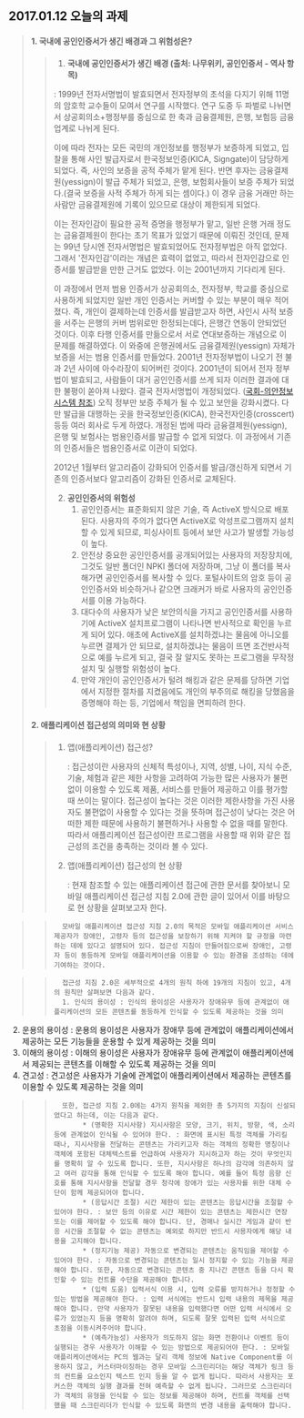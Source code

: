 ﻿## 2017.01.12 오늘의 과제

> #### 1. 국내에 공인인증서가 생긴 배경과 그 위험성은?
>> 1. **국내에 공인인증서가 생긴 배경 (출처: 나무위키, 공인인증서 - 역사 항목)**
>> 
>> : 1999년 전자서명법이 발효되면서 전자정부의 초석을 다지기 위해 11명의 암호학 교수들이 모여서 연구를 시작했다. 연구 도중 두 파벌로 나뉘면서 상공회의소+행정부를 중심으로 한 축과 금융결제원, 은행, 보험등 금융업계로 나뉘게 된다.
>>
>> 이에 따라 전자는 모든 국민의 개인정보를 행정부가 보증하게 되었고, 입찰을 통해 사인 발급자로서 한국정보인증(KICA, Signgate)이 담당하게 되었다. 즉, 사인의 보증을 공적 주체가 맡게 된다. 반면 후자는 금융결제원(yessign)이 발급 주체가 되었고, 은행, 보험회사들이 보증 주체가 되었다.(결국 보증을 사적 주체가 하게 되는 셈이다.) 이 경우 금융 거래만 하는 사람만 금융결제원에 기록이 있으므로 대상이 제한되게 되었다.
>>
>> 이는 전자인감이 필요한 공적 증명을 행정부가 맡고, 일반 은행 거래 정도는 금융결제원이 한다는 초기 목표가 있었기 때문에 이뤄진 것인데, 문제는 99년 당시엔 전자서명법은 발효되었어도 전자정부법은 아직 없었다. 그래서 '전자인감'이라는 개념은 효력이 없었고, 따라서 전자인감으로 인증서를 발급받을 만한 근거도 없었다. 이는 2001년까지 기다리게 된다.
>>
>> 이 과정에서 먼저 범용 인증서가 상공회의소, 전자정부, 학교를 중심으로 사용하게 되었지만 일반 개인 인증서는 커버할 수 있는 부분이 매우 적어졌다. 즉, 개인이 결제하는데 인증서를 발급받고자 하면, 사인시 사적 보증을 서주는 은행의 커버 범위로만 한정되는데다, 은행간 연동이 안되었던 것이다. 이후 타행 인증서를 만듦으로서 서로 연대보증하는 개념으로 이 문제를 해결하였다. 이 와중에 은행권에서도 금융결제원(yessign) 자체가 보증을 서는 범용 인증서를 만들었다. 2001년 전자정부법이 나오기 전 불과 2년 사이에 아수라장이 되어버린 것이다.
2001년이 되어서 전자 정부법이 발효되고, 사람들이 대거 공인인증서를 쓰게 되자 이러한 결과에 대한 불평이 쏟아져 나왔다. 결국 전자서명법이 개정되었다. ([국회-의안정보시스템 참조](http://likms.assembly.go.kr/bill/jsp/BillDetail.jsp?bill_id=PRC_D1A3N0P5U2L8K1H3C4E1H2C4B0Z3U2)) 오직 정부만 보증 주체가 될 수 있고 보안을 강화시켰다. 다만 발급을 대행하는 곳을 한국정보인증(KICA), 한국전자인증(crosscert) 등등 여러 회사로 두게 하였다. 개정된 법에 따라 금융결제원(yessign), 은행 및 보험사는 범용인증서를 발급할 수 없게 되었다. 이 과정에서 기존의 인증서들은 범용인증서로 이관이 되었다.
>>
>>2012년 1월부터 알고리즘이 강화되어 인증서를 발급/갱신하게 되면서 기존의 인증서보다 알고리즘이 강화된 인증서로 교체된다.
>>
>> 2. **공인인증서의 위험성**
>>     1. 공인인증서는 표준화되지 않은 기술, 즉 ActiveX 방식으로 배포된다. 사용자의 주의가 없다면 ActiveX로 악성프로그램까지 설치할 수 있게 되므로, 피싱사이트 등에서 보안 사고가 발생할 가능성이 높다.
>>     2. 안전상 중요한 공인인증서를 공개되어있는 사용자의 저장장치에, 그것도 일반 폴더인 NPKI 폴더에 저장하며, 그냥 이 폴더를 복사해가면 공인인증서를 복사할 수 있다. 포털사이트의 암호 등이 공인인증서와 비슷하거나 같으면 크래커가 바로 사용자의 공인인증서를 이용 가능하다.
>>     3. 대다수의 사용자가 낮은 보안의식을 가지고 공인인증서를 사용하기에 ActiveX 설치프로그램이 나타나면 반사적으로 확인을 누르게 되어 있다. 애초에 ActiveX를 설치하겠냐는 물음에 아니오를 누르면 결제가 안 되므로, 설치하겠냐는 물음이 뜨면 조건반사적으로 예를 누르게 되고, 결국 잘 알지도 못하는 프로그램을 무작정 설치 및 실행할 위험성이 높다.
>>     4. 만약 개인이 공인인증서가 털려 해킹과 같은 문제를 당하면 기업에서 지정한 절차를 지켰음에도 개인의 부주의로 해킹을 당했음을 증명해야 하는 등, 기업에서 책임을 면피하려 한다.
>
>#### 2. 애플리케이션 접근성의 의미와 현 상황
>>  1. 앱(애플리케이션) 접근성?
>>
>>     : 접근성이란 사용자의 신체적 특성이나, 지역, 성별, 나이, 지식 수준, 기술, 체험과 같은 제한 사항을 고려하여 가능한 많은 사용자가 불편 없이 이용할 수 있도록 제품, 서비스를 만들어 제공하고 이를 평가할 때 쓰이는 말이다. 접근성이 높다는 것은 이러한 제한사항을 가진 사용자도 불편없이 사용할 수 있다는 것을 뜻하며 접근성이 낮다는 것은 어떠한 제한 때문에 사용하기 불편하거나 사용할 수 없을 때를 말한다. 따라서 애플리케이션 접근성이란 프로그램을 사용할 때 위와 같은 접근성의 조건을 충족하는 것이라 볼 수 있다.
>>  2. 앱(애플리케이션) 접근성의 현 상황
>> 
>>     : 현재 참조할 수 있는 애플리케이션 접근에 관한 문서를 찾아보니 모바일 애플리케이션 접근성 지침 2.0에 관한 글이 있어서 이를 바탕으로 현 상황을 살펴보고자 한다.

>>       모바일 애플리케이션 접근성 지침 2.0의 목적은 모바일 애플리케이션 서비스 제공자가 장애인, 고령자 등의 접근성을 보장하기 위해 지켜야 할 규정을 마련하는 데에 있다고 설명되어 있다. 접근성 지침이 만들어짐으로써 장애인, 고령자 등이 동등하게 모바일 애플리케이션을 이용할 수 있는 환경을 조성하는 데에 기여하는 것이다.

>>       접근성 지침 2.0은 세부적으로 4개의 원칙 하에 19개의 지침이 있고, 4개의 원칙만 살펴보면 다음과 같다.
>>       1. 인식의 용이성 : 인식의 용이성은 사용자가 장애유무 등에 관계없이 애플리케이션의 모든 콘텐츠를 동등하게 인식할 수 있도록 제공하는 것을 의미
2. 운용의 용이성 : 운용의 용이성은 사용자가 장애무 등에 관계없이 애플리케이션에서 제공하는 모든 기능들을 운용할 수 있게 제공하는 것을 의미
3. 이해의 용이성 : 이해의 용이성은 사용자가 장애유무 등에 관계없이 애플리케이션에서 제공되는 콘텐츠를 이해할 수 있도록 제공하는 것을 의미
4. 견고성 : 견고성은 사용자가 기술에 관계없이 애플리케이션에서 제공하는 콘텐츠를 이용할 수 있도록 제공하는 것을 의미
>>
>>       또한, 접근성 지침 2.0에는 4가지 원칙을 제외한 총 5가지의 지침이 신설되었다고 하는데, 이는 다음과 같다.
>>            * (명확한 지시사항) 지시사항은 모양, 크기, 위치, 방향, 색, 소리 등에 관계없이 인식될 수 있어야 한다. : 화면에 표시된 특정 객체를 가리킬 때나, 지시사항을 전달하는 콘텐츠는 가리키고자 하는 객체의 정확한 명칭이나 객체에 포함된 대체텍스트를 언급하여 사용자가 지시하고자 하는 것이 무엇인지를 명확히 알 수 있도록 합니다. 또한, 지시사항은 하나의 감각에 의존하지 않고 여러 감각을 통해 인식할 수 있도록 해야 합니다. 예를 들어 특정 음향 신호를 통해 지시사항을 전달할 경우 청각에 장애가 있는 사용자를 위한 대체 수단이 함께 제공되어야 합니다.
>>            * (응답시간 조절) 시간 제한이 있는 콘텐츠는 응답시간을 조절할 수 있어야 한다. : 보안 등의 이유로 시간 제한이 있는 콘텐츠는 제한시간 연장 또는 이를 제어할 수 있도록 해야 합니다. 단, 경매나 실시간 게임과 같이 반응 시간을 조절할 수 없는 콘텐츠는 예외로 하지만 반드시 사용자에게 해당 내용을 고지해야 합니다.
>>            * (정지기능 제공) 자동으로 변경되는 콘텐츠는 움직임을 제어할 수 있어야 한다. : 자동으로 변경되는 콘텐츠는 일시 정지할 수 있는 기능을 제공해야 합니다. 또한, 자동으로 변경되는 콘텐츠 중 지나간 콘텐츠 등을 다시 확인할 수 있는 컨트롤 수단을 제공해야 합니다.
>>            * (입력 도움) 입력서식 이용 시, 입력 오류를 방지하거나 정정할 수 있는 방법을 제공해야 한다. : 입력 서식에는 반드시 입력 내용의 제목을 제공해야 합니다. 만약 사용자가 잘못된 내용을 입력했다면 어떤 입력 서식에서 오류가 있었는지 등을 명확히 알려야 하며, 되도록 잘못 입력된 입력 서식으로 초점을 이동시켜주어야 합니다.
>>            * (예측가능성) 사용자가 의도하지 않는 화면 전환이나 이벤트 등이 실행되는 경우 사용자가 이해할 수 있는 방법으로 제공되어야 한다. : 모바일 애플리케이션에서는 PC의 웹과는 달리 객체 정보에 Native Component를 이용하지 않고, 커스터마이징하는 경우 모바일 스크린리더는 해당 객체가 링크 등의 컨트롤 요소인지 텍스트 인지 등을 알 수 없게 됩니다. 따라서 사용자는 포커스한 객체의 실행 결과를 전혀 예측할 수 없게 됩니다. 그러므로 스크린리더가 객체의 유형을 인식할 수 있는 정보를 제공해야 하며, 컨트롤 객체를 선택했을 때 스크린리더가 인식할 수 있도록 화면의 변경 내용을 출력해야 합니다.

